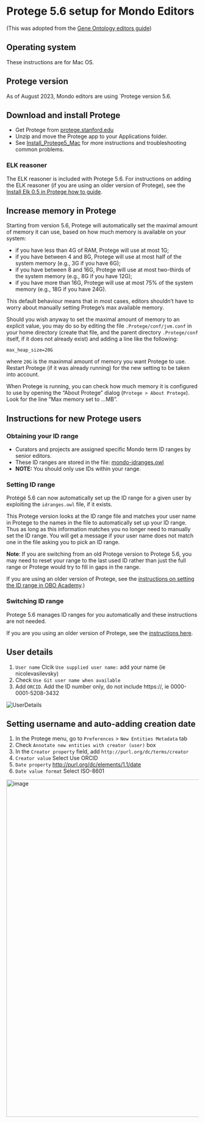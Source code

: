 # Protege 5.6 setup for Mondo Editors

(This was adopted from the [Gene Ontology editors guide](http://wiki.geneontology.org/index.php/Protege5_5_setup_for_GO_Eds))

## Operating system
These instructions are for Mac OS.

## Protege version
As of August 2023, Mondo editors are using `Protege version 5.6.

## Download and install Protege
- Get Protege from [protege.stanford.edu](https://protege.stanford.edu/)
- Unzip and move the Protege app to your Applications folder.
- See [Install_Protege5_Mac](https://protegewiki.stanford.edu/wiki/Install_Protege5_Mac) for more instructions and troubleshooting common problems.

### ELK reasoner

The ELK reasoner is included with Protege 5.6. For instructions on adding the ELK reasoner (if you are using an older version of Protege), see the [Install Elk 0.5 in Protege how to guide](https://oboacademy.github.io/obook/howto/installing-elk-in-protege/).

## Increase memory in Protege

Starting from version 5.6, Protege will automatically set the maximal
amount of memory it can use, based on how much memory is available on
your system:

* if you have less than 4G of RAM, Protege will use at most 1G;
* if you have between 4 and 8G, Protege will use at most half of the
  system memory (e.g., 3G if you have 6G);
* if you have between 8 and 16G, Protege will use at most two-thirds of
  the system memory (e.g., 8G if you have 12G);
* if you have more than 16G, Protege will use at most 75% of the system
  memory (e.g., 18G if you have 24G).

This default behaviour means that in most cases, editors shouldn’t have
to worry about manually setting Protege’s max available memory.

Should you wish anyway to set the maximal amount of memory to an
explicit value, you may do so by editing the file
`.Protege/conf/jvm.conf` in your home directory (create that file, and
the parent directory `.Protege/conf` itself, if it does not already
exist) and adding a line like the following:

```
max_heap_size=20G
```

where `20G` is the maxinmal amount of memory you want Protege to use.
Restart Protege (if it was already running) for the new setting to be
taken into account.

When Protege is running, you can check how much memory it is configured
to use by opening the “About Protege” dialog (`Protege > About
Protege`). Look for the line “Max memory set to ...MB”.


## Instructions for new Protege users

### Obtaining your ID range
- Curators and projects are assigned specific Mondo term ID ranges by senior editors.
- These ID ranges are stored in the file: [mondo-idranges.owl](https://github.com/monarch-initiative/mondo/blob/master/src/ontology/mondo-idranges.owl)
- **NOTE:** You should only use IDs within your range.

### Setting ID range
Protégé 5.6 can now automatically set up the ID range for a given user by exploiting the `idranges.owl` file, if it exists. 

This Protege version looks at the ID range file and matches your user name in Protege to the names in the file to automatically set up your ID range. Thus as long as this information matches you no longer need to manually set the ID range. You will get a message if your user name does not match one in the file asking you to pick an ID range.

**Note**: If you are switching from an old Protege version to Protege 5.6, you may need to reset your range to the last used ID rather than just the full range or Protege would try to fill in gaps in the range.

If you are using an older version of Protege, see the [instructions on setting the ID range in OBO Academy](https://oboacademy.github.io/obook/howto/idrange/).)

### Switching ID range

Protege 5.6 manages ID ranges for you automatically and these instructions are not needed.

If you are you using an older version of Protege, see the [instructions here](https://oboacademy.github.io/obook/howto/switching-ontologies/).

## User details

1. `User name` Clcik `Use supplied user name:` add your name (ie nicolevasilevsky)
2. Check `Use Git user name when available`
3. Add `ORCID`. Add the ID number only, do not include https://, ie 0000-0001-5208-3432

![UserDetails](images/UserDetails.png)

## Setting username and auto-adding creation date

1. In the Protege menu, go to `Preferences` > `New Entities Metadata` tab
1. Check `Annotate new entities with creator (user)` box
1. In the `Creator property` field, add `http://purl.org/dc/terms/creator`
1. `Creator value` Select Use ORCID
1. `Date property` http://purl.org/dc/elements/1.1/date
1. `Date value format` Select ISO-8601

<img width="883" alt="image" src="https://github.com/monarch-initiative/mondo/assets/6722114/ef1a9b25-c7e6-41fd-a6c6-7335e32b78a9">

